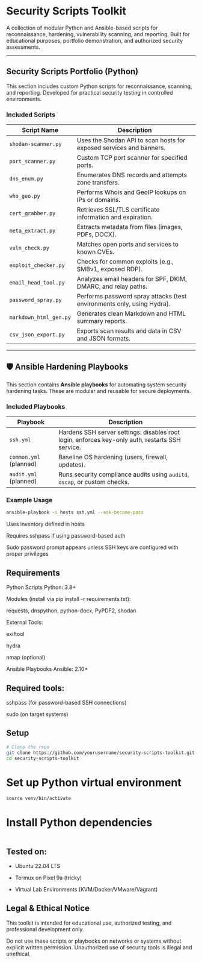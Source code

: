 # Security Scripts Toolkit

A collection of modular Python and Ansible-based scripts for reconnaissance, hardening, vulnerability scanning, and reporting. Built for educational purposes, portfolio demonstration, and authorized security assessments.

---

## Security Scripts Portfolio (Python)

This section includes custom Python scripts for reconnaissance, scanning, and reporting. Developed for practical security testing in controlled environments.

### Included Scripts

| Script Name             | Description                                                                 |
|-------------------------|-----------------------------------------------------------------------------|
| `shodan-scanner.py`     | Uses the Shodan API to scan hosts for exposed services and banners.        |
| `port_scanner.py`       | Custom TCP port scanner for specified ports.                               |
| `dns_enum.py`           | Enumerates DNS records and attempts zone transfers.                        |
| `who_geo.py`            | Performs Whois and GeoIP lookups on IPs or domains.                        |
| `cert_grabber.py`       | Retrieves SSL/TLS certificate information and expiration.                  |
| `meta_extract.py`       | Extracts metadata from files (images, PDFs, DOCX).                         |
| `vuln_check.py`         | Matches open ports and services to known CVEs.                             |
| `exploit_checker.py`    | Checks for common exploits (e.g., SMBv1, exposed RDP).                     |
| `email_head_tool.py`    | Analyzes email headers for SPF, DKIM, DMARC, and relay paths.              |
| `password_spray.py`     | Performs password spray attacks (test environments only, using Hydra).     |
| `markdown_html_gen.py`  | Generates clean Markdown and HTML summary reports.                         |
| `csv_json_export.py`    | Exports scan results and data in CSV and JSON formats.                     |

---

## 🛡️ Ansible Hardening Playbooks

This section contains **Ansible playbooks** for automating system security hardening tasks. These are modular and reusable for secure deployments.

### Included Playbooks

| Playbook                | Description                                                                 |
|-------------------------|-----------------------------------------------------------------------------|
| `ssh.yml`               | Hardens SSH server settings: disables root login, enforces key-only auth, restarts SSH service. |
| `common.yml` (planned)  | Baseline OS hardening (users, firewall, updates).                           |
| `audit.yml` (planned)   | Runs security compliance audits using `auditd`, `oscap`, or custom checks.  |

### Example Usage

```bash
ansible-playbook -i hosts ssh.yml --ask-become-pass
```
Uses inventory defined in hosts

Requires sshpass if using password-based auth

Sudo password prompt appears unless SSH keys are configured with proper privileges

## Requirements
Python Scripts
Python: 3.8+

Modules (install via pip install -r requirements.txt):

requests, dnspython, python-docx, PyPDF2, shodan

External Tools:

exiftool

hydra

nmap (optional)

Ansible Playbooks
Ansible: 2.10+

## Required tools:

sshpass (for password-based SSH connections)

sudo (on target systems)

## Setup
```bash
# Clone the repo
git clone https://github.com/yourusername/security-scripts-toolkit.git
cd security-scripts-toolkit
```
# Set up Python virtual environment
```python3 -m venv venv
source venv/bin/activate
```
# Install Python dependencies
```pip install -r requirements.txt
```
## Tested on:

 - Ubuntu 22.04 LTS

- Termux on Pixel 9a (tricky)

- Virtual Lab Environments (KVM/Docker/VMware/Vagrant)
  
## Legal & Ethical Notice
This toolkit is intended for educational use, authorized testing, and professional development only.

Do not use these scripts or playbooks on networks or systems without explicit written permission.
Unauthorized use of security tools is illegal and unethical.
